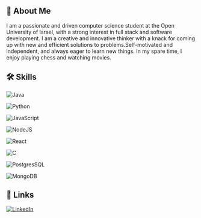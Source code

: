 
## 🚀 About Me
I am a passionate and driven computer science student at the Open University of Israel, with a strong interest in full stack and software development. I am a creative and innovative thinker with a knack for coming up with new and efficient solutions to problems.Self-motivated and independent, and always eager to learn new things. In my spare time, I enjoy playing chess and watching movies.


## 🛠 Skills
![Java](https://img.shields.io/badge/Java-ED8B00?style=for-the-badge&logo=openjdk&logoColor=white) 

![Python](https://img.shields.io/badge/Python-14354C?style=for-the-badge&logo=python&logoColor=white)

![JavaScript](https://img.shields.io/badge/JavaScript-F7DF1E?style=for-the-badge&logo=javascript&logoColor=black)

![NodeJS](https://img.shields.io/badge/Node.js-43853D?style=for-the-badge&logo=node.js&logoColor=white)

![React](https://img.shields.io/badge/React-20232A?style=for-the-badge&logo=react&logoColor=61DAFB)

![C](https://img.shields.io/badge/C-00599C?style=for-the-badge&logo=c&logoColor=white)

![PostgresSQL](	https://img.shields.io/badge/PostgreSQL-316192?style=for-the-badge&logo=postgresql&logoColor=white)

![MongoDB](https://img.shields.io/badge/MongoDB-4EA94B?style=for-the-badge&logo=mongodb&logoColor=white)


###
## 🔗 Links

[![LinkedIn](https://img.shields.io/badge/linkedin-%230077B5.svg?style=for-the-badge&logo=linkedin&logoColor=white)](https://www.linkedin.com/in/eligandin/)
